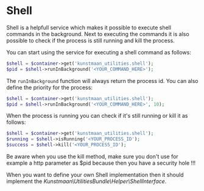 Shell
======
Shell is a helpfull service which makes it possible to execute shell commands in the background. Next to executing the commands it is also possible to check if the process is still running and kill the process.

You can start using the service for executing a shell command as follows:

```php
$shell = $container->get('kunstmaan_utilities.shell');
$pid = $shell->runInBackground('<YOUR_COMMAND_HERE>');
```

The `runInBackground` function will always return the process id. You can also define the priority for the process:

```php
$shell = $container->get('kunstmaan_utilities.shell');
$pid = $shell->runInBackground('<YOUR_COMMAND_HERE>', 10);
```

When the process is running you can check if it's still running or kill it as follows:

```php
$shell = $container->get('kunstmaan_utilities.shell');
$running = $shell->isRunning('<YOUR_PROCESS_ID');
$success = $shell->kill('<YOUR_PROCESS_ID');
```

Be aware when you use the kill method, make sure you don't use for example a http parameter as $pid because then you have a security hole !!!

When you want to define your own Shell implementation then it should implement the *Kunstmaan\UtilitiesBundle\Helper\ShellInterface*.